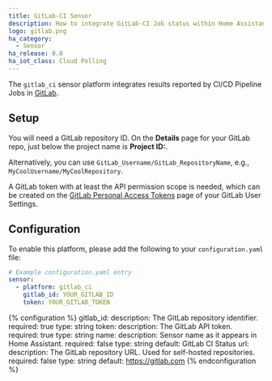 ```yaml
---
title: GitLab-CI Sensor
description: How to integrate GitLab-CI Job status within Home Assistant.
logo: gitlab.png
ha_category:
  - Sensor
ha_release: 0.8
ha_iot_class: Cloud Polling
---
```


The `gitlab_ci` sensor platform integrates results reported by CI/CD Pipeline Jobs in [GitLab](https://gitlab.com/).

## Setup

You will need a GitLab repository ID. On the **Details** page for your GitLab repo, just below the project name is **Project ID:**.

Alternatively, you can use `GitLab_Username/GitLab_RepositoryName`, e.g., `MyCoolUsername/MyCoolRepository`.

A GitLab token with at least the API permission scope is needed, which can be created on the [GitLab Personal Access Tokens](https://gitlab.com/profile/personal_access_tokens) page of your GitLab User Settings.

## Configuration

To enable this platform, please add the following to your `configuration.yaml` file:

```yaml
# Example configuration.yaml entry
sensor:
  - platform: gitlab_ci
    gitlab_id: YOUR_GITLAB_ID
    token: YOUR_GITLAB_TOKEN
```

{% configuration %}
gitlab_id:
  description: The GitLab repository identifier.
  required: true
  type: string
token:
  description: The GitLab API token.
  required: true
  type: string
name:
  description: Sensor name as it appears in Home Assistant.
  required: false
  type: string
  default: GitLab CI Status
url:
  description: The GitLab repository URL. Used for self-hosted repositories.
  required: false
  type: string
  default: https://gitlab.com
{% endconfiguration %}
